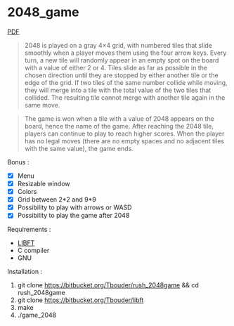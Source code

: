 # 2048_game

[PDF](https://mega.nz/#!Bl5hUbhR!uA8NeTg06cP_qEm8dQ-uWglwQNLgE2e8qSE0dzMdVHY)

>2048 is played on a gray 4×4 grid, with numbered tiles that slide smoothly when a player moves them using the four arrow keys. Every turn, a new tile will randomly appear in an empty spot on the board with a value of either 2 or 4. Tiles slide as far as possible in the chosen direction until they are stopped by either another tile or the edge of the grid. If two tiles of the same number collide while moving, they will merge into a tile with the total value of the two tiles that collided. The resulting tile cannot merge with another tile again in the same move.

>The game is won when a tile with a value of 2048 appears on the board, hence the name of the game. After reaching the 2048 tile, players can continue to play to reach higher scores. When the player has no legal moves (there are no empty spaces and no adjacent tiles with the same value), the game ends.

Bonus :  
- [x] Menu  
- [x] Resizable window  
- [x] Colors  
- [x] Grid between 2\*2 and 9\*9  
- [x] Possibility to play with arrows or WASD  
- [x] Possibility to play the game after 2048  

Requirements :  
- [LIBFT](https://bitbucket.org/Tbouder/libft)   
- C compiler  
- GNU  

Installation :  
1. git clone https://bitbucket.org/Tbouder/rush_2048game && cd rush_2048game  
2. git clone https://bitbucket.org/Tbouder/libft  
3. make  
4. ./game_2048  